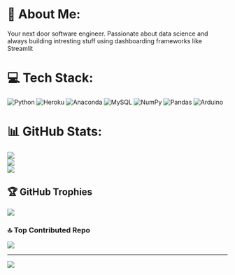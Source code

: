 # 💫 About Me:
Your next door software engineer. Passionate about data science and always building intresting stuff using dashboarding frameworks like Streamlit


# 💻 Tech Stack:
![Python](https://img.shields.io/badge/python-3670A0?style=for-the-badge&logo=python&logoColor=ffdd54) ![Heroku](https://img.shields.io/badge/heroku-%23430098.svg?style=for-the-badge&logo=heroku&logoColor=white) ![Anaconda](https://img.shields.io/badge/Anaconda-%2344A833.svg?style=for-the-badge&logo=anaconda&logoColor=white) ![MySQL](https://img.shields.io/badge/mysql-%2300f.svg?style=for-the-badge&logo=mysql&logoColor=white) ![NumPy](https://img.shields.io/badge/numpy-%23013243.svg?style=for-the-badge&logo=numpy&logoColor=white) ![Pandas](https://img.shields.io/badge/pandas-%23150458.svg?style=for-the-badge&logo=pandas&logoColor=white) ![Arduino](https://img.shields.io/badge/-Arduino-00979D?style=for-the-badge&logo=Arduino&logoColor=white)
# 📊 GitHub Stats:
![](https://github-readme-stats.vercel.app/api?username=anzarwani&theme=dark&hide_border=false&include_all_commits=false&count_private=false)<br/>
![](https://github-readme-streak-stats.herokuapp.com/?user=anzarwani&theme=dark&hide_border=false)<br/>
![](https://github-readme-stats.vercel.app/api/top-langs/?username=anzarwani&theme=dark&hide_border=false&include_all_commits=false&count_private=false&layout=compact)

## 🏆 GitHub Trophies
![](https://github-profile-trophy.vercel.app/?username=anzarwani&theme=radical&no-frame=false&no-bg=true&margin-w=4)

### 🔝 Top Contributed Repo
![](https://github-contributor-stats.vercel.app/api?username=anzarwani&limit=5&theme=dark&combine_all_yearly_contributions=true)

---
[![](https://visitcount.itsvg.in/api?id=anzarwani&icon=0&color=0)](https://visitcount.itsvg.in)

<!-- Proudly created with GPRM ( https://gprm.itsvg.in ) -->
